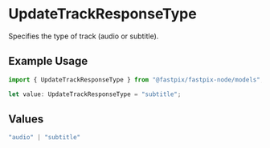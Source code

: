 # UpdateTrackResponseType

Specifies the type of track (audio or subtitle).

## Example Usage

```typescript
import { UpdateTrackResponseType } from "@fastpix/fastpix-node/models";

let value: UpdateTrackResponseType = "subtitle";
```

## Values

```typescript
"audio" | "subtitle"
```